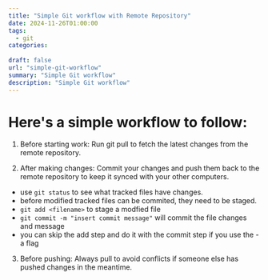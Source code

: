 ```yaml
---
title: "Simple Git workflow with Remote Repository"
date: 2024-11-26T01:00:00
tags:
  - git
categories: 
 
draft: false
url: "simple-git-workflow"
summary: "Simple Git workflow"
description: "Simple Git workflow"
---
```



# Here's a simple workflow to follow:

1. Before starting work: Run git pull to fetch the latest changes from the remote repository.

2. After making changes: Commit your changes and push them back to the remote repository to keep it synced with your other computers.

 - use `git status` to see what tracked files have changes.
 - before modified tracked files can be commited, they need to be staged.
 - `git add <filename>` to stage a modfied file
 - `git commit -m "insert commit message"` will commit the file changes and message
 - you can skip the add step and do it with the commit step if you use the -a flag


3. Before pushing: Always pull to avoid conflicts if someone else has pushed changes in the meantime.